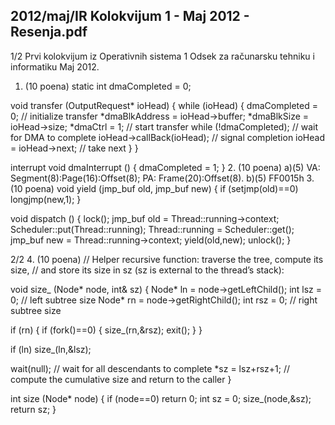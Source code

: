 2012/maj/IR Kolokvijum 1 - Maj 2012 - Resenja.pdf
--------------------------------------------------------------------------------


1/2
Prvi kolokvijum iz Operativnih sistema 1
Odsek za računarsku tehniku i informatiku
Maj 2012.
1. (10 poena)
static int dmaCompleted = 0;

void transfer (OutputRequest* ioHead) {
  while (ioHead) {
    dmaCompleted = 0;  // initialize transfer
    *dmaBlkAddress = ioHead->buffer;
    *dmaBlkSize = ioHead->size;
    *dmaCtrl = 1;  // start transfer
    while (!dmaCompleted); // wait for DMA to complete
    ioHead->callBack(ioHead);  // signal completion
    ioHead = ioHead->next;  // take next
  }
}

interrupt void dmaInterrupt () {
  dmaCompleted = 1;
}
2. (10 poena)
a)(5) VA: Segment(8):Page(16):Offset(8); PA: Frame(20):Offset(8).
b)(5) FF0015h
3. (10 poena)
void yield (jmp_buf old, jmp_buf new) {
  if (setjmp(old)==0)
    longjmp(new,1);
}

void dispatch () {
  lock();
  jmp_buf old = Thread::running->context;
  Scheduler::put(Thread::running);
  Thread::running = Scheduler::get();
  jmp_buf new = Thread::running->context;
  yield(old,new);
  unlock();
}

2/2
4. (10 poena)
// Helper recursive function: traverse the tree, compute its size,
// and store its size in sz (sz is external to the thread’s stack):

void size_ (Node* node, int& sz) {
  Node* ln = node->getLeftChild();
  int lsz = 0; // left subtree size
  Node* rn = node->getRightChild();
  int rsz = 0; // right subtree size

  if (rn) {
    if (fork()==0) {
      size_(rn,&rsz);
      exit();
    }
  }

  if (ln) size_(ln,&lsz);

  wait(null); // wait for all descendants to complete
  *sz = lsz+rsz+1;  // compute the cumulative size and return to the caller
}

int size (Node* node) {
  if (node==0) return 0;
  int sz = 0;
  size_(node,&sz);
  return sz;
}
